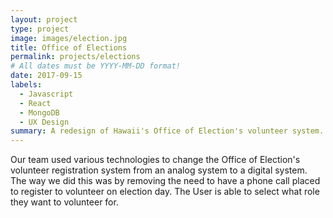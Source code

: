 ```yaml
---
layout: project
type: project
image: images/election.jpg
title: Office of Elections
permalink: projects/elections
# All dates must be YYYY-MM-DD format!
date: 2017-09-15
labels:
  - Javascript
  - React
  - MongoDB
  - UX Design
summary: A redesign of Hawaii's Office of Election's volunteer system.
---
```


Our team used various technologies to change the Office of Election's volunteer registration system from an analog system to a digital system. The way we did this was by removing the need to have a phone call placed to register to volunteer on election day. The User is able to select what role they want to volunteer for.

